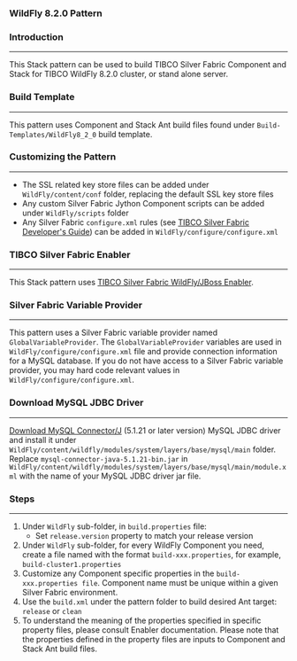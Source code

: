 ### WildFly 8.2.0 Pattern

### Introduction
--------------------------------------
This Stack pattern can be used to build TIBCO Silver Fabric Component and Stack for TIBCO WildFly 8.2.0 cluster, or stand alone server.

### Build Template
--------------------------

This pattern uses Component and Stack Ant build files found under  `Build-Templates/WildFly8_2_0` build template. 

### Customizing the Pattern
--------------------------------------

* The SSL related key store files can be added under `WildFly/content/conf` folder, replacing the default SSL key store files
* Any custom Silver Fabric Jython Component scripts can be added under `WildFly/scripts` folder
* Any Silver Fabric `configure.xml` rules (see [TIBCO Silver Fabric Developer's Guide]) can be added in `WildFly/configure/configure.xml`


### TIBCO Silver Fabric Enabler
------------------------------------------

This Stack pattern uses [TIBCO Silver Fabric WildFly/JBoss Enabler].

### Silver Fabric Variable Provider
---------------------------------------------------

This pattern uses a Silver Fabric variable provider named `GlobalVariableProvider`. 
The `GlobalVariableProvider` variables are used in `WildFly/configure/configure.xml` file and provide connection
information for a MySQL database. If you do not have access to a Silver Fabric variable provider, 
you may hard code relevant values in `WildFly/configure/configure.xml`.

### Download MySQL JDBC Driver
--------------------------------------------
[Download MySQL Connector/J] (5.1.21 or later version) MySQL JDBC driver and install it under
`WildFly/content/wildfly/modules/system/layers/base/mysql/main` folder. Replace `mysql-connector-java-5.1.21-bin.jar` in  `WildFly/content/wildfly/modules/system/layers/base/mysql/main/module.xml`
with the name of your MySQL JDBC driver jar file.

### Steps
--------------------------------------
1. Under `WildFly`  sub-folder, in  `build.properties` file:
	* Set `release.version` property to match your release version
2. Under `WildFly`  sub-folder, for every WildFly Component you need, create a file named with the format `build-xxx.properties`, for example, `build-cluster1.properties`
3. Customize any Component specific properties in the `build-xxx.properties file`. Component name  must be unique within a given Silver Fabric environment.
4. Use the `build.xml` under the pattern folder to build desired Ant target: `release` or `clean`
5. To understand the meaning of the properties specified in specific property files, please consult Enabler documentation. 
Please note that the properties defined in the  property files are inputs to Component and Stack Ant build files.

[TIBCO Silver Fabric WildFly/JBoss Enabler]: <https://docs.tibco.com/pub/silver_fabric_enabler_redhat_JBoss/5.6.0/pdf/TIB_silver_fabric_5.6.0_JBoss_enabler_guide.pdf>
[TIBCO Silver Fabric Developer's Guide]:<https://docs.tibco.com/pub/silver_fabric/5.7.1/doc/pdf/TIB_silver_fabric_5.7.1_developers_guide.pdf>
[Download MySQL Connector/J]: <https://dev.mysql.com/downloads/connector/j/>
